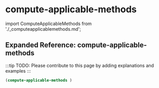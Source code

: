 # compute-applicable-methods

import ComputeApplicableMethods from './_computeapplicablemethods.md';

<ComputeApplicableMethods />

## Expanded Reference: compute-applicable-methods

:::tip
TODO: Please contribute to this page by adding explanations and examples
:::

```lisp
(compute-applicable-methods )
```
